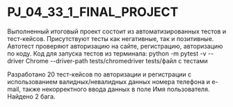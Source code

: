 # PJ_04_33_1_FINAL_PROJECT



Выполненный итоговый проект состоит из автоматизированных тестов и теcт-кейсов. 
Присутствуют тесты как негативные, так и позитивные. 
Автотест проверяют авторизацию на сайте, регистрацию, авторизацию по коду. 
Код для запуска тестов из терминала: python -m pytest -v --driver Chrome --driver-path tests/chromedriver tests/файл с тестами

Разработано 20 тест-кейсов по авторизации и регистрации с использованием валидных/невалидных данных номера телефона и e-mail, также некорректного ввода данных в поле Имя пользователя.
Найдено 2 бага. 
